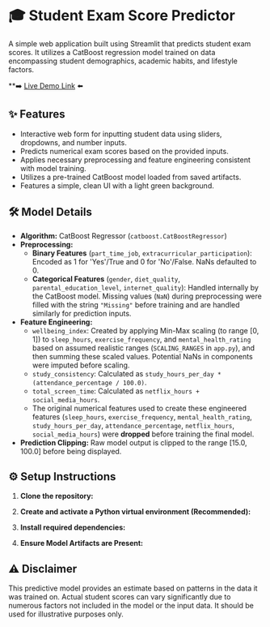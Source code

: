 # 🎓 Student Exam Score Predictor

A simple web application built using Streamlit that predicts student exam scores. It utilizes a CatBoost regression model trained on data encompassing student demographics, academic habits, and lifestyle factors.

**➡️ [Live Demo Link](https://hgtietstudent-score-prediction.streamlit.app/) ⬅️

## ✨ Features

* Interactive web form for inputting student data using sliders, dropdowns, and number inputs.
* Predicts numerical exam scores based on the provided inputs.
* Applies necessary preprocessing and feature engineering consistent with model training.
* Utilizes a pre-trained CatBoost model loaded from saved artifacts.
* Features a simple, clean UI with a light green background.

## 🛠️ Model Details

* **Algorithm:** CatBoost Regressor (`catboost.CatBoostRegressor`)
* **Preprocessing:**
    * **Binary Features** (`part_time_job`, `extracurricular_participation`): Encoded as 1 for 'Yes'/True and 0 for 'No'/False. NaNs defaulted to 0.
    * **Categorical Features** (`gender`, `diet_quality`, `parental_education_level`, `internet_quality`): Handled internally by the CatBoost model. Missing values (`NaN`) during preprocessing were filled with the string `"Missing"` before training and are handled similarly for prediction inputs.
* **Feature Engineering:**
    * `wellbeing_index`: Created by applying Min-Max scaling (to range [0, 1]) to `sleep_hours`, `exercise_frequency`, and `mental_health_rating` based on assumed realistic ranges (`SCALING_RANGES` in `app.py`), and then summing these scaled values. Potential NaNs in components were imputed before scaling.
    * `study_consistency`: Calculated as `study_hours_per_day * (attendance_percentage / 100.0)`.
    * `total_screen_time`: Calculated as `netflix_hours + social_media_hours`.
    * The original numerical features used to create these engineered features (`sleep_hours`, `exercise_frequency`, `mental_health_rating`, `study_hours_per_day`, `attendance_percentage`, `netflix_hours`, `social_media_hours`) were **dropped** before training the final model.
* **Prediction Clipping:** Raw model output is clipped to the range \[15.0, 100.0] before being displayed.

## ⚙️ Setup Instructions

1.  **Clone the repository:**
    
2.  **Create and activate a Python virtual environment (Recommended):**
    
3.  **Install required dependencies:**
   
4.  **Ensure Model Artifacts are Present:**

## ⚠️ Disclaimer

This predictive model provides an estimate based on patterns in the data it was trained on. Actual student scores can vary significantly due to numerous factors not included in the model or the input data. It should be used for illustrative purposes only.
